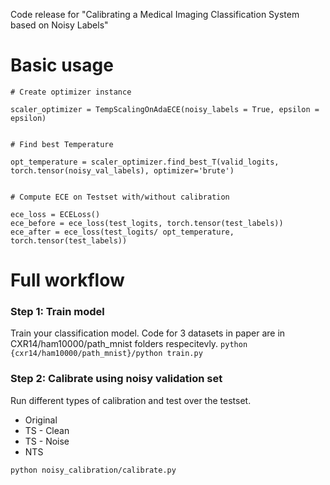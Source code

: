Code release for "Calibrating a Medical Imaging Classification System based on Noisy Labels"

# Basic usage
```
# Create optimizer instance

scaler_optimizer = TempScalingOnAdaECE(noisy_labels = True, epsilon = epsilon)


# Find best Temperature

opt_temperature = scaler_optimizer.find_best_T(valid_logits, torch.tensor(noisy_val_labels), optimizer='brute')


# Compute ECE on Testset with/without calibration

ece_loss = ECELoss()
ece_before = ece_loss(test_logits, torch.tensor(test_labels))
ece_after = ece_loss(test_logits/ opt_temperature, torch.tensor(test_labels))
```

# Full workflow
### Step 1: Train model
Train your classification model. Code for 3 datasets in paper are in CXR14/ham10000/path_mnist folders respecitevly.
```python {cxr14/ham10000/path_mnist}/python train.py```

### Step 2: Calibrate using noisy validation set
Run different types of calibration and test over the testset.
* Original
* TS - Clean
* TS - Noise
* NTS

```python noisy_calibration/calibrate.py```

